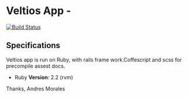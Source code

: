 # Veltios App - 
[![Build Status](https://travis-ci.com/mora200217/Veltios.svg?token=s9PzxSzmiQKwMpyDps68&branch=master)](https://travis-ci.com/mora200217/Veltios)


## Specifications 
Veltios app is run on Ruby, with rails frame work.Coffescript and scss for precompile assest docs. 
* Ruby **Version**: 2.2 (rvm)



Thanks, Andres Morales
